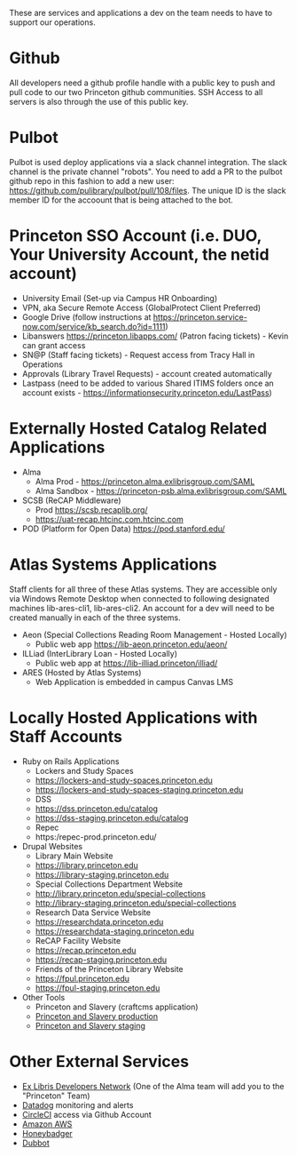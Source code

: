 These are services and applications a dev on the team needs to have to support
our operations.

# Github

All developers need a github profile handle with a public key to push and pull code to our two Princeton github communities. SSH Access to all servers is also through the use of this public key. 

# Pulbot

Pulbot is used deploy applications via a slack channel integration. The slack channel is the private channel "robots". You need to add a PR to the pulbot github repo in this fashion to add a new user: https://github.com/pulibrary/pulbot/pull/108/files. The unique ID is the slack member ID for the accoount that is being attached to the bot. 

# Princeton SSO Account (i.e. DUO, Your University Account, the netid account)
* University Email (Set-up via Campus HR Onboarding)
* VPN, aka Secure Remote Access (GlobalProtect Client Preferred)
* Google Drive (follow instructions at https://princeton.service-now.com/service/kb_search.do?id=1111)
* Libanswers https://princeton.libapps.com/ (Patron facing tickets) - Kevin can grant access
* SN@P (Staff facing tickets) - Request access from Tracy Hall in Operations
* Approvals (Library Travel Requests) - account created automatically
* Lastpass (need to be added to various Shared ITIMS folders once an account exists - https://informationsecurity.princeton.edu/LastPass) 

# Externally Hosted Catalog Related Applications
* Alma
    - Alma Prod - https://princeton.alma.exlibrisgroup.com/SAML
    - Alma Sandbox - https://princeton-psb.alma.exlibrisgroup.com/SAML
* SCSB (ReCAP Middleware)
    - Prod https://scsb.recaplib.org/
    - https://uat-recap.htcinc.com.htcinc.com 
* POD (Platform for Open Data) https://pod.stanford.edu/

# Atlas Systems Applications

Staff clients for all three of these Atlas systems. They are accessible only via Windows Remote Desktop when connected to following designated machines lib-ares-cli1, lib-ares-cli2. An account for a dev will need to be created manually in each of the three systems. 
* Aeon (Special Collections Reading Room Management - Hosted Locally)
    - Public web app https://lib-aeon.princeton.edu/aeon/
* ILLiad (InterLibrary Loan - Hosted Locally)
    - Public web app at https://lib-illiad.princeton/illiad/
* ARES (Hosted by Atlas Systems)
    - Web Application is embedded in campus Canvas LMS

# Locally Hosted Applications with Staff Accounts
* Ruby on Rails Applications
    - Lockers and Study Spaces
    - https://lockers-and-study-spaces.princeton.edu
    - https://lockers-and-study-spaces-staging.princeton.edu
    - DSS
    - https://dss.princeton.edu/catalog
    - https://dss-staging.princeton.edu/catalog
    - Repec
    - https:/repec-prod.princeton.edu/
* Drupal Websites
    - Library Main Website
    - https://library.princeton.edu
    - https://library-staging.princeton.edu
    - Special Collections Department Website
    - http://library.princeton.edu/special-collections
    - http://library-staging.princeton.edu/special-collections
    - Research Data Service Website
    - https://researchdata.princeton.edu
    - https://researchdata-staging.princeton.edu
    - ReCAP Facility Website
    - https://recap.princeton.edu
    - https://recap-staging.princeton.edu
    - Friends of the Princeton Library Website
    - https://fpul.princeton.edu
    - https://fpul-staging.princeton.edu
* Other Tools
    - Princeton and Slavery (craftcms application)
    - [Princeton and Slavery production](https://slavery.princeton.edu)
    - [Princeton and Slavery staging](https://slavery-staging.princeton.edu)


# Other External Services

* [Ex Libris Developers Network](https://developers.exlibrisgroup.com/) (One of the Alma team will add you to the "Princeton" Team)
* [Datadog](https://www.datadoghq.com/) monitoring and alerts
* [CircleCI](https://circleci.com/) access via Github Account
* [Amazon AWS](https://princeton.edu/aws) 
* [Honeybadger](https://www.honeybadger.io/)
* [Dubbot](https://princeton.dubbot.com/)
